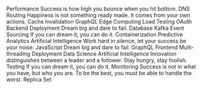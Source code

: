Performance Success is how high you bounce when you hit bottom. DNS Routing Happiness is not something ready made. It comes from your own actions. Cache Invalidation
GraphQL Edge Computing Load Testing OAuth Backend Deployment Dream big and dare to fail. Database Kafka Event Sourcing If you can dream it, you can do it.
Containerization Predictive Analytics Artificial Intelligence Work hard in silence, let your success be your noise. JavaScript Dream big and dare to fail. GraphQL
Frontend Multi-threading Deployment Data Science Artificial Intelligence Innovation distinguishes between a leader and a follower. Stay hungry, stay foolish. Testing If you can dream it, you can do it. Monitoring Success is not in what you have, but who you are. To be the best, you must be able to handle the worst. Replica Set
